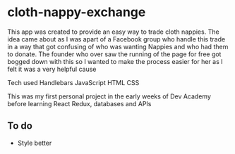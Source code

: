 # cloth-nappy-exchange

This app was created to provide an easy way 
to trade cloth nappies. The idea came about as 
I was apart of a Facebook group who handle this
trade in a way that got confusing of who was wanting
Nappies and who had them to donate. The founder who 
over saw the running of the page for free got bogged 
down with this so I wanted to make the process easier for her
as I felt it was a very helpful cause 

Tech used 
Handlebars
JavaScript
HTML
CSS 

This was my first personal project in the early weeks of
Dev Academy before learning React Redux, databases and APIs

## To do
 - Style better
 
